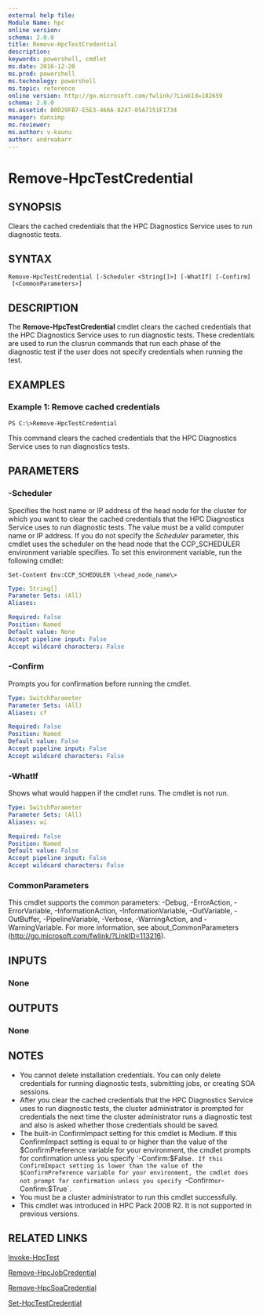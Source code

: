 ```yaml
---
external help file:
Module Name: hpc
online version:
schema: 2.0.0
title: Remove-HpcTestCredential
description:
keywords: powershell, cmdlet
ms.date: 2016-12-20
ms.prod: powershell
ms.technology: powershell
ms.topic: reference
online version: http://go.microsoft.com/fwlink/?LinkId=182659
schema: 2.0.0
ms.assetid: B0D29FB7-E5E3-466A-8247-05A7151F1734
manager: dansimp
ms.reviewer:
ms.author: v-kaunu
author: andreabarr
---
```


# Remove-HpcTestCredential

## SYNOPSIS
Clears the cached credentials that the HPC Diagnostics Service uses to run diagnostic tests.

## SYNTAX

```
Remove-HpcTestCredential [-Scheduler <String[]>] [-WhatIf] [-Confirm]
 [<CommonParameters>]
```

## DESCRIPTION
The **Remove-HpcTestCredential** cmdlet clears the cached credentials that the HPC Diagnostics Service uses to run diagnostic tests.
These credentials are used to run the clusrun commands that run each phase of the diagnostic test if the user does not specify credentials when running the test.

## EXAMPLES

### Example 1: Remove cached credentials
```
PS C:\>Remove-HpcTestCredential
```

This command clears the cached credentials that the HPC Diagnostics Service uses to run diagnostics tests.

## PARAMETERS

### -Scheduler
Specifies the host name or IP address of the head node for the cluster for which you want to clear the cached credentials that the HPC Diagnostics Service uses to run diagnostic tests.
The value must be a valid computer name or IP address.
If you do not specify the *Scheduler* parameter, this cmdlet uses the scheduler on the head node that the CCP_SCHEDULER environment variable specifies.
To set this environment variable, run the following cmdlet:

`Set-Content Env:CCP_SCHEDULER \<head_node_name\>`

```yaml
Type: String[]
Parameter Sets: (All)
Aliases:

Required: False
Position: Named
Default value: None
Accept pipeline input: False
Accept wildcard characters: False
```

### -Confirm
Prompts you for confirmation before running the cmdlet.

```yaml
Type: SwitchParameter
Parameter Sets: (All)
Aliases: cf

Required: False
Position: Named
Default value: False
Accept pipeline input: False
Accept wildcard characters: False
```

### -WhatIf
Shows what would happen if the cmdlet runs.
The cmdlet is not run.

```yaml
Type: SwitchParameter
Parameter Sets: (All)
Aliases: wi

Required: False
Position: Named
Default value: False
Accept pipeline input: False
Accept wildcard characters: False
```

### CommonParameters
This cmdlet supports the common parameters: -Debug, -ErrorAction, -ErrorVariable, -InformationAction, -InformationVariable, -OutVariable, -OutBuffer, -PipelineVariable, -Verbose, -WarningAction, and -WarningVariable. For more information, see about_CommonParameters (http://go.microsoft.com/fwlink/?LinkID=113216).

## INPUTS

### None

## OUTPUTS

### None

## NOTES
* You cannot delete installation credentials. You can only delete credentials for running diagnostic tests, submitting jobs, or creating SOA sessions.
* After you clear the cached credentials that the HPC Diagnostics Service uses to run diagnostic tests, the cluster administrator is prompted for credentials the next time the cluster administrator runs a diagnostic test and also is asked whether those credentials should be saved.
* The built-in ConfirmImpact setting for this cmdlet is Medium. If this ConfirmImpact setting is equal to or higher than the value of the $ConfirmPreference variable for your environment, the cmdlet prompts for confirmation unless you specify `-Confirm:$False`. If this ConfirmImpact setting is lower than the value of the $ConfirmPreference variable for your environment, the cmdlet does not prompt for confirmation unless you specify `-Confirm` or `-Confirm:$True`.
* You must be a cluster administrator to run this cmdlet successfully.
* This cmdlet was introduced in HPC Pack 2008 R2. It is not supported in previous versions.

## RELATED LINKS

[Invoke-HpcTest](./Invoke-HpcTest.md)

[Remove-HpcJobCredential](./Remove-HpcJobCredential.md)

[Remove-HpcSoaCredential](./Remove-HpcSoaCredential.md)

[Set-HpcTestCredential](./Set-HpcTestCredential.md)
